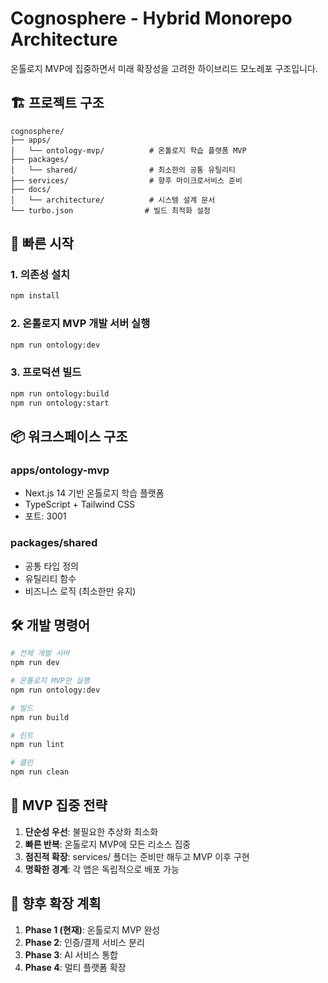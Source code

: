 # Cognosphere - Hybrid Monorepo Architecture

온톨로지 MVP에 집중하면서 미래 확장성을 고려한 하이브리드 모노레포 구조입니다.

## 🏗️ 프로젝트 구조

```
cognosphere/
├── apps/
│   └── ontology-mvp/          # 온톨로지 학습 플랫폼 MVP
├── packages/
│   └── shared/                # 최소한의 공통 유틸리티
├── services/                  # 향후 마이크로서비스 준비
├── docs/
│   └── architecture/          # 시스템 설계 문서
└── turbo.json                # 빌드 최적화 설정
```

## 🚀 빠른 시작

### 1. 의존성 설치
```bash
npm install
```

### 2. 온톨로지 MVP 개발 서버 실행
```bash
npm run ontology:dev
```

### 3. 프로덕션 빌드
```bash
npm run ontology:build
npm run ontology:start
```

## 📦 워크스페이스 구조

### apps/ontology-mvp
- Next.js 14 기반 온톨로지 학습 플랫폼
- TypeScript + Tailwind CSS
- 포트: 3001

### packages/shared
- 공통 타입 정의
- 유틸리티 함수
- 비즈니스 로직 (최소한만 유지)

## 🛠️ 개발 명령어

```bash
# 전체 개발 서버
npm run dev

# 온톨로지 MVP만 실행
npm run ontology:dev

# 빌드
npm run build

# 린트
npm run lint

# 클린
npm run clean
```

## 🎯 MVP 집중 전략

1. **단순성 우선**: 불필요한 추상화 최소화
2. **빠른 반복**: 온톨로지 MVP에 모든 리소스 집중
3. **점진적 확장**: services/ 폴더는 준비만 해두고 MVP 이후 구현
4. **명확한 경계**: 각 앱은 독립적으로 배포 가능

## 📝 향후 확장 계획

1. **Phase 1 (현재)**: 온톨로지 MVP 완성
2. **Phase 2**: 인증/결제 서비스 분리
3. **Phase 3**: AI 서비스 통합
4. **Phase 4**: 멀티 플랫폼 확장
